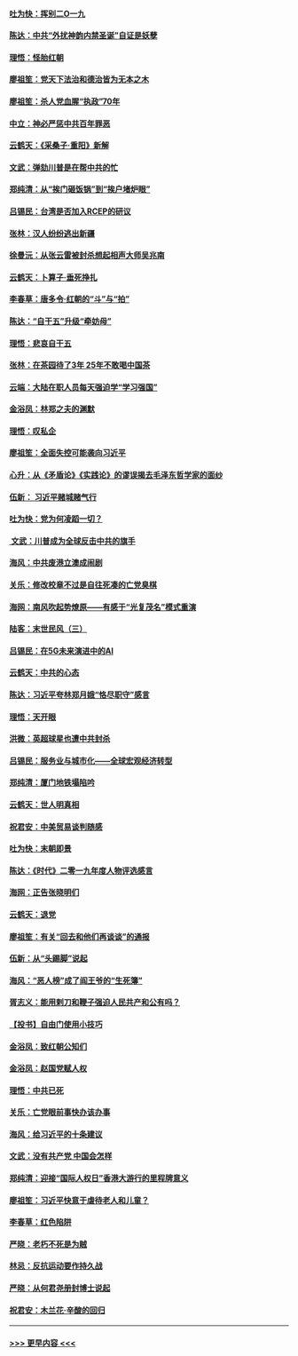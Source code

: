 #### [吐为快：挥别二O一九](../pages/nsc993/n11748411.md?t=12271355) 
#### [陈达：中共“外扰神韵内禁圣诞”自证是妖孽](../pages/nsc993/n11748226.md?t=12271355) 
#### [理悟：怪胎红朝](../pages/nsc993/n11748206.md?t=12271355) 
#### [廖祖笙：党天下法治和德治皆为无本之木](../pages/nsc993/n11748135.md?t=12271355) 
#### [廖祖笙：杀人党血腥“执政”70年](../pages/nsc993/n11745144.md?t=12271355) 
#### [中立：神必严惩中共百年罪恶](../pages/nsc993/n11744970.md?t=12271355) 
#### [云鹤天：《采桑子‧重阳》新解](../pages/nsc993/n11744948.md?t=12271355) 
#### [文武：弹劾川普是在帮中共的忙](../pages/nsc993/n11744758.md?t=12271355) 
#### [郑纯清：从“挨门砸饭锅”到“挨户堵炉眼”](../pages/nsc993/n11744745.md?t=12271355) 
#### [吕锡民：台湾是否加入RCEP的研议](../pages/nsc993/n11744701.md?t=12271355) 
#### [张林：汉人纷纷逃出新疆](../pages/nsc993/n11743530.md?t=12271355) 
#### [徐曼沅：从张云雷被封杀想起相声大师吴兆南](../pages/nsc993/n11741816.md?t=12271355) 
#### [云鹤天：卜算子‧垂死挣扎](../pages/nsc993/n11739956.md?t=12271355) 
#### [李春草：唐多令‧红朝的“斗”与“拍”](../pages/nsc993/n11739830.md?t=12271355) 
#### [陈达：“自干五”升级“牵妨母”](../pages/nsc993/n11739724.md?t=12271355) 
#### [理悟：悲哀自干五](../pages/nsc993/n11739547.md?t=12271355) 
#### [张林：在茶园待了3年 25年不敢喝中国茶](../pages/nsc993/n11739240.md?t=12271355) 
#### [云端：大陆在职人员每天强迫学“学习强国”](../pages/nsc993/n11738735.md?t=12271355) 
#### [金浴凤：林郑之夫的渊默](../pages/nsc993/n11737735.md?t=12271355) 
#### [理悟：叹私企](../pages/nsc993/n11737715.md?t=12271355) 
#### [廖祖笙：全面失控可能袭向习近平](../pages/nsc993/n11737704.md?t=12271355) 
#### [心升：从《矛盾论》《实践论》的谬误揭去毛泽东哲学家的面纱](../pages/nsc993/n11736962.md?t=12271355) 
#### [伍新： 习近平赌城赌气行](../pages/nsc993/n11736929.md?t=12271355) 
#### [吐为快：党为何凌蹈一切？](../pages/nsc993/n11736915.md?t=12271355) 
#### [ 文武：川普成为全球反击中共的旗手](../pages/nsc993/n11736882.md?t=12271355) 
#### [海风：中共废港立澳成闹剧](../pages/nsc993/n11735857.md?t=12271355) 
#### [关乐：修改校章不过是自往死凑的亡党臭棋](../pages/nsc993/n11735097.md?t=12271355) 
#### [海网：南风吹起势燎原——有感于“光复茂名”模式重演](../pages/nsc993/n11732308.md?t=12271355) 
#### [陆客：末世民风（三）](../pages/nsc993/n11732211.md?t=12271355) 
#### [吕锡民：在5G未来演进中的AI](../pages/nsc993/n11730010.md?t=12271355) 
#### [云鹤天：中共的心态](../pages/nsc993/n11729906.md?t=12271355) 
#### [陈达：习近平夸林郑月娥“恪尽职守”感言](../pages/nsc993/n11729881.md?t=12271355) 
#### [理悟：天开眼](../pages/nsc993/n11729699.md?t=12271355) 
#### [洪微：英超球星也遭中共封杀](../pages/nsc993/n11727243.md?t=12271355) 
#### [吕锡民：服务业与城市化——全球宏观经济转型](../pages/nsc993/n11725845.md?t=12271355) 
#### [郑纯清：厦门地铁塌陷吟](../pages/nsc993/n11725813.md?t=12271355) 
#### [云鹤天：世人明真相](../pages/nsc993/n11725621.md?t=12271355) 
#### [祝君安：中美贸易谈判随感](../pages/nsc993/n11725609.md?t=12271355) 
#### [吐为快：末朝即景](../pages/nsc993/n11723365.md?t=12271355) 
#### [陈达：《时代》二零一九年度人物评选感言](../pages/nsc993/n11723337.md?t=12271355) 
#### [海网：正告张晓明们](../pages/nsc993/n11723228.md?t=12271355) 
#### [云鹤天：退党](../pages/nsc993/n11723056.md?t=12271355) 
#### [廖祖笙：有关“回去和他们再谈谈”的通报](../pages/nsc993/n11722442.md?t=12271355) 
#### [伍新：从“头踢脚”说起](../pages/nsc993/n11722429.md?t=12271355) 
#### [海风：“恶人榜”成了阎王爷的“生死簿”](../pages/nsc993/n11722272.md?t=12271355) 
#### [胥志义：能用剌刀和鞭子强迫人民共产和公有吗？](../pages/nsc993/n11720569.md?t=12271355) 
#### [【投书】自由门使用小技巧](../pages/nsc993/n11720180.md?t=12271355) 
#### [金浴凤：致红朝公知们](../pages/nsc993/n11720563.md?t=12271355) 
#### [金浴凤：赵国党赋人权](../pages/nsc993/n11720533.md?t=12271355) 
#### [理悟：中共已死](../pages/nsc993/n11720233.md?t=12271355) 
#### [关乐：亡党眼前事快办该办事](../pages/nsc993/n11719160.md?t=12271355) 
#### [海风：给习近平的十条建议](../pages/nsc993/n11717616.md?t=12271355) 
#### [文武：没有共产党 中国会怎样](../pages/nsc993/n11717584.md?t=12271355) 
#### [郑纯清：迎接“国际人权日”香港大游行的里程牌意义](../pages/nsc993/n11717417.md?t=12271355) 
#### [廖祖笙：习近平快意于虐待老人和儿童？](../pages/nsc993/n11715313.md?t=12271355) 
#### [李春草：红色陷阱](../pages/nsc993/n11715029.md?t=12271355) 
#### [严晓：老朽不死是为贼](../pages/nsc993/n11712910.md?t=12271355) 
#### [林忌：反抗运动要作持久战](../pages/nsc993/n11712623.md?t=12271355) 
#### [严晓：从何君尧册封博士说起](../pages/nsc993/n11712465.md?t=12271355) 
#### [祝君安：木兰花·辛酸的回归](../pages/nsc993/n11712381.md?t=12271355) 

----
#### [ >>> 更早内容 <<< ](../indexes/nsc993-earlier.md)
